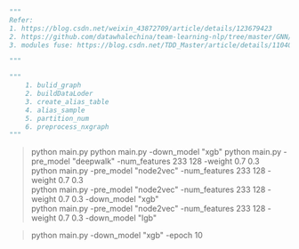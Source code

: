 ```python
"""
Refer:
1. https://blog.csdn.net/weixin_43872709/article/details/123679423
2. https://github.com/datawhalechina/team-learning-nlp/tree/master/GNN/Markdown%E7%89%88%E6%9C%AC
3. modules fuse: https://blog.csdn.net/TDD_Master/article/details/110401964

"""
```





```python
"""
    1. bulid_graph
    2. buildDataLoder
    3. create_alias_table
    4. alias_sample
    5. partition_num
    6. preprocess_nxgraph
"""
```


> python main.py 
> python main.py -down_model "xgb"
python main.py -pre_model "deepwalk" -num_features 233 128 -weight 0.7 0.3  
python main.py -pre_model "node2vec" -num_features 233 128 -weight 0.7 0.3  
python main.py -pre_model "node2vec" -num_features 233 128 -weight 0.7 0.3 -down_model "xgb"  
python main.py -pre_model "node2vec" -num_features 233 128 -weight 0.7 0.3 -down_model "lgb"  


> python main.py -down_model "xgb" -epoch 10
